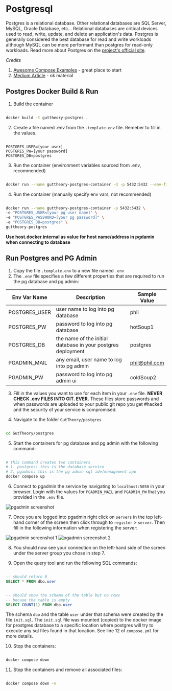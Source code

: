 # Postgresql

Postgres is a relational database. Other relational databases are SQL Server, MySQL, Oracle Database, etc...
Relational databases are critical devices used to read, write, update, and delete an application's data.
Postgres is generally considered the best database for read and write workloads although MySQL can be more performant than postgres for read-only workloads. Read more about Postgres on the [project's official site](https://www.postgresql.org/). 

*Credits*
1. [Awesome Compose Examples](https://github.com/docker/awesome-compose/tree/master/postgresql-pgadmin) - great place to start
2. [Medium Article](https://medium.com/@jewelski/quickly-set-up-a-local-postgres-database-using-docker-5098052a4726) - ok material


## Postgres Docker Build & Run

1. Build the container

```sh

docker build -t guttheory-postgres .

```

2. Create a file named .env from the ```.template.env``` file. Remeber to fill in the values.

```env

POSTGRES_USER=[your user]
POSTGRES_PW=[your password]
POSTGRES_DB=postgres

```

3. Run the container (environment variables sourced from .env, recommended)

```sh

docker run --name guttheory-postgres-container -d -p 5432:5432 --env-file ".env" guttheory-postgres 

```

4. Run the container (manually specify env vars, not recommended)

```sh

docker run --name guttheory-postgres-container -p 5432:5432 \
-e "POSTGRES_USER=[your pg user name]" \
-e "POSTGRES_PASSWORD=[your pg password]" \
-e "POSTGRES_DB=postgres" \
guttheory-postgres

```

**Use host.docker.internal as value for host name/address in pgdamin when connecting to database**

## Run Postgres and PG Admin

1. Copy the file ```.template.env``` to a new file named ```.env```
2. The ```.env``` file specifies a few different properties that are required to run the pg database and pg admin:

| Env Var Name | Description | Sample Value |
| -- | -- | -- |
| POSTGRES_USER | user name to log into pg database | phil |
| POSTGRES_PW | password to log into pg database | hotSoup1 |
| POSTGRES_DB | the name of the initial database in your postgres deployment | postgres |
| PGADMIN_MAIL | any email, user name to log into pg admin | phil@phil.com |
| PGADMIN_PW | password to log into pg admin ui | coldSoup2 |

3. Fill in the values you want to use for each item in your ```.env``` file. **NEVER CHECK .env FILES INTO GIT. EVER.** These files store passwords and when passwords are uploaded to your public git repo you  get #hacked and the security of your service is compromised.

4. Navigate to the folder ```GutTheory/postgres```

```sh

cd GutTheory/postgres

```

5. Start the containers for pg database and pg admin with the following command:

```sh

# this command creates two containers 
# 1. postgres: this is the database service
# 2. pgadmin: this is the pg admin sql ide/management app
docker compose up

```

6. Connect to pgadmin the service by navigating to ```localhost:5050``` in your browser. Login with the values for ```PGADMIN_MAIL``` and ```PGADMIN_PW``` that you provided in the ```.env``` file.

![pgadmin screenshot](../images/Screenshot%202024-07-19%20at%2010.41.31 PM.png)

7. Once you are logged into pgadmin right click on ```servers``` in the top left-hand corner of the screen then click through to ```register``` > ```server```. Then fill in the following information when registering the server:

![pgadmin screenshot 1](../images/Screenshot%202024-07-19%20at%2010.46.16 PM.png)
![pgadmin screenshot 2](../images/Screenshot%202024-07-19%20at%2010.46.56 PM.png)

8. You should now see your connection on the left-hand side of the screen under the server group you chose in step 7.

9. Open the query tool and run the following SQL commands:

```sql

-- should return 0
SELECT * FROM dbo.user

```

```sql

-- should show the schema of the table but no rows 
-- becaue the table is empty
SELECT COUNT(1) FROM dbo.user

```

The schema ```dbo``` and the table ```user``` under that schema were created by the file ```init.sql```. The ```init.sql``` file was mounted (copied) to the docker image for prostgres database to a specific location where postgres will try to execute any sql files found in that location. See line 12 of ```compose.yml``` for more details.

10. Stop the containers:

```sh

docker compose down

```

11. Stop the containers and remove all associated files:

```sh

docker compose down -v

```
